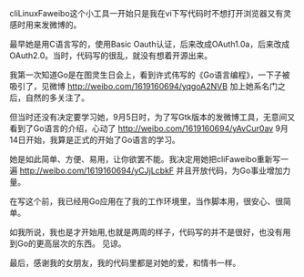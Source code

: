 cliLinuxFaweibo这个小工具一开始只是我在vi下写代码时不想打开浏览器又有灵感时用来发微博的。

最早她是用C语言写的，使用Basic Oauth认证，后来改成OAuth1.0a，后来改成OAuth2.0。当时，代码写的很乱，就没有想着开源出来。

我第一次知道Go是在图灵生日会上，看到许式伟写的《Go语言编程》，一下子被吸引了，见微博
http://weibo.com/1619160694/yqgoA2NVB
加上她系名门之后，自然的多关注了。

但当时还没有决定要学习她，9月5日时，为了写Gtk版本的发微博工具，无意间又看到了Go语言的介绍，心动了
http://weibo.com/1619160694/yAvCur0av
9月14日开始，我算是正式的开始了Go语言的学习。

她是如此简单、方便、易用，让你欲罢不能。我决定用她把cliFaweibo重新写一遍
http://weibo.com/1619160694/yCJjLcbkF
并且开放代码，为Go事业增加力量。

在写这个前，我已经用Go应用在了我的工作环境里，当作脚本用，很安心、很简单。

如我所说，我也是才开始用,也就是两周的样子，代码写的并不是很好，也没有用到Go的更高层次的东西。
见谅。

最后，感谢我的女朋友，我的代码里都是对她的爱，和情书一样。
